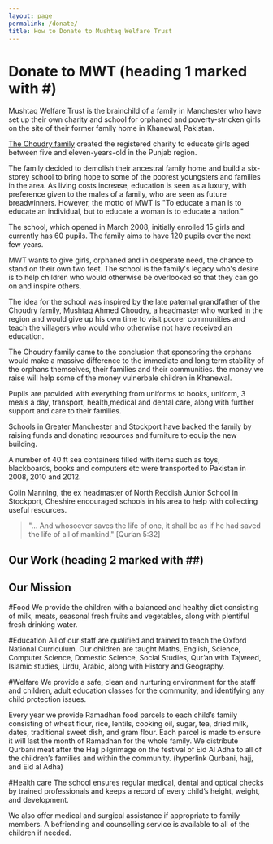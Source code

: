 ```yaml
---
layout: page
permalink: /donate/
title: How to Donate to Mushtaq Welfare Trust
---
```


# Donate to MWT (heading 1 marked with #)
Mushtaq Welfare Trust is the brainchild of a family in Manchester who have set up their own charity and school for orphaned and poverty-stricken girls on the site of their former family home in Khanewal, Pakistan.

[The Choudry family](http://google.com) created the registered charity to educate girls aged between five and eleven-years-old in the Punjab region.

The family decided to demolish their ancestral family home and build a six-storey school to bring hope to some of the poorest youngsters and families in the area. As living costs increase, education is seen as a luxury, with preference given to the males of a family, who are seen as future breadwinners.
However, the motto of MWT is "To educate a man is to educate an individual, but to educate a woman is to educate a nation."

The school, which opened in March 2008, initially enrolled 15 girls and currently has 60 pupils. The family aims to have 120 pupils over the next few years.

MWT wants to give girls, orphaned and in desperate need, the chance to stand on their own two feet. The school is the family's legacy who's desire is to help children who would otherwise be overlooked so that they can go on and inspire others.

The idea for the school was inspired by the late paternal grandfather of the Choudry family, Mushtaq Ahmed Choudry, a headmaster who worked in the region and would give up his own time to visit poorer communities and teach the villagers who would who otherwise not have received an education.

The Choudry family came to the conclusion that sponsoring the orphans would make a massive difference to the immediate and long term stability of the orphans themselves, their families and their communities. the money we raise will help some of the money vulnerbale children in Khanewal.

Pupils are provided with everything from uniforms to books, uniform, 3 meals a day, transport, health,medical and dental care, along with further support and care to their families.

Schools in Greater Manchester and Stockport have backed the family by raising funds and donating resources and furniture to equip the new building.

A number of 40 ft sea containers filled with items such as toys, blackboards, books and computers etc were transported to Pakistan in 2008, 2010 and 2012.

Colin Manning, the ex headmaster of North Reddish Junior School in Stockport, Cheshire encouraged schools in his area to help with collecting useful resources.


> "... And whosoever saves the life of one, it shall be as if he had saved the life of all of mankind." [Qur’an 5:32]


## Our Work (heading 2 marked with ##)


## Our Mission

#Food
We provide the children with a balanced and healthy diet consisting of milk, meats, seasonal  fresh fruits  and  vegetables, along with plentiful fresh drinking water.

#Education
All of our staff are qualified and trained to teach the Oxford National Curriculum. Our children are taught Maths, English, Science, Computer Science, Domestic Science, Social Studies, Qur’an with Tajweed, Islamic studies, Urdu, Arabic, along with History and Geography.   

#Welfare
We provide a safe, clean and nurturing environment for the staff and children, adult education classes for the community, and identifying any child protection issues.

Every year we provide Ramadhan food parcels to each child’s family consisting of wheat flour, rice, lentils, cooking oil, sugar, tea, dried milk, dates, traditional sweet dish, and gram flour. Each parcel is made to ensure it will last the month of Ramadhan for the whole family.
We distribute Qurbani meat after the Hajj pilgrimage on the festival of Eid Al Adha to all of the children’s families and within the community. (hyperlink Qurbani, hajj, and Eid al Adha)  

#Health care
The school ensures regular medical, dental and optical checks by trained professionals and keeps a record of every child’s height, weight, and development.

We also offer medical and surgical assistance if appropriate to family members.
A befriending and counselling service is available to all of the children if needed.
